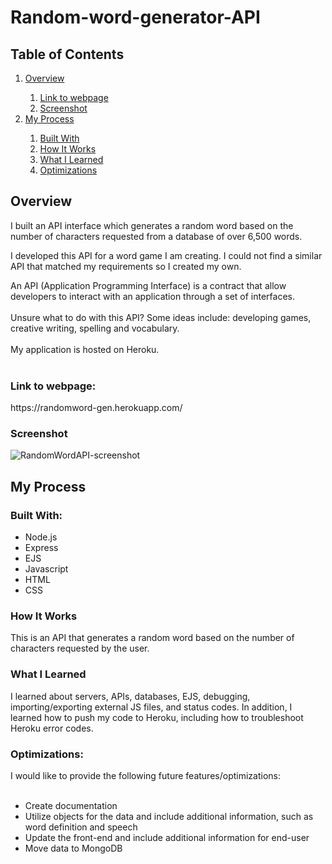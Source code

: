 # Random-word-generator-API
<h2>Table of Contents</h2>
<ol>
  <li><a href="#overview">Overview</a></li>
    <ol>
      <li><a href="#link">Link to webpage</a></li>
      <li><a href="#screenshot">Screenshot</a></li>
    </ol>
  <li><a href="#process">My Process</a></li>
    <ol>
      <li><a href="#builtWith">Built With</a></li>
      <li><a href="#howItWorks">How It Works</a></li>
      <li><a href="#whatILearned">What I Learned</a></li>
      <li><a href="#optimizations">Optimizations</a></li>
    </ol>
</ol>

<h2 id="overview">Overview</h2>
I built an API interface which generates a random word based on the number of characters requested from a database of over 6,500 words.

I developed this API for a word game I am creating. I could not find a similar API that matched my requirements so I created my own. 

An API (Application Programming Interface) is a contract that allow developers to interact with an application through a set of interfaces. <br>
<br>
Unsure what to do with this API? Some ideas include: developing games, creative writing, spelling and vocabulary.
<br><br>
My application is hosted on Heroku.
<br><br>
<h3 id="link">Link to webpage:</h3>
<p>https://randomword-gen.herokuapp.com/</p>

<h3 id="screenshot">Screenshot</h3> 

![RandomWordAPI-screenshot](https://user-images.githubusercontent.com/99220339/174457260-5e2a2c95-4504-4633-a980-7a32be5ea561.png)

<h2 id="process">My Process</h2>
<h3 id="builtWith">Built With:</h3>
<ul>
  <li>Node.js</li>
  <li>Express</li>
  <li>EJS</li>
  <li>Javascript</li>
  <li>HTML</li>
  <li>CSS</li>
</ul>

<h3 id="howItWorks">How It Works</h3>
This is an API that generates a random word based on the number of characters requested by the user. 


<h3 id="whatILearned">What I Learned</h3> 
I learned about servers, APIs, databases, EJS, debugging, importing/exporting external JS files, and status codes.
In addition, I learned how to push my code to Heroku, including how to troubleshoot Heroku error codes.

<h3 id="optimizations">Optimizations:</h3>
I would like to provide the following future features/optimizations:
<br><br>
<ul>
  <li>Create documentation</li>
  <li>Utilize objects for the data and include additional information, such as word definition and speech</li>
  <li>Update the front-end and include additional information for end-user</li>
  <li>Move data to MongoDB</li>
</ul>
